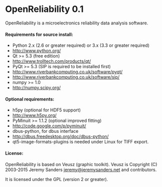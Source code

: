 # OpenReliability 0.1



OpenReliability is a microelectronics reliability data analysis software.


#### Requirements for source install:
 * Python 2.x (2.6 or greater required) or 3.x (3.3 or greater required)
  * http://www.python.org/
 * Qt >= 5.3 (free edition)
  * http://www.trolltech.com/products/qt/
 * PyQt >= 5.3 (SIP is required to be installed first)
  * http://www.riverbankcomputing.co.uk/software/pyqt/
  * http://www.riverbankcomputing.co.uk/software/sip/
 * numpy >= 1.0
  * http://numpy.scipy.org/


#### Optional requirements:
* h5py (optional for HDF5 support)
 * http://www.h5py.org/
* PyMinuit >= 1.1.2 (optional improved fitting)
 * http://code.google.com/p/pyminuit/
* dbus-python, for dbus interface
 * http://dbus.freedesktop.org/doc/dbus-python/
* qt5-image-formats-plugins is needed under Linux for TIFF export.


#### License:
OpenReliability is based on Veusz (graphic toolkit).
Veusz is Copyright (C) 2003-2015 Jeremy Sanders <jeremy@jeremysanders.net>
and contributors.

It is licensed under the GPL (version 2 or greater).
